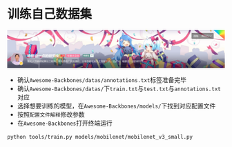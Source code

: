 训练自己数据集
===========================

[![BILIBILI](https://raw.githubusercontent.com/Fafa-DL/readme-data/main/Bilibili.png)](https://space.bilibili.com/46880349)

- 确认`Awesome-Backbones/datas/annotations.txt`标签准备完毕
- 确认`Awesome-Backbones/datas/`下`train.txt`与`test.txt`与`annotations.txt`对应
- 选择想要训练的模型，在`Awesome-Backbones/models/`下找到对应配置文件
- 按照`配置文件解释`修改参数
- 在`Awesome-Backbones`打开终端运行
```
python tools/train.py models/mobilenet/mobilenet_v3_small.py
```


